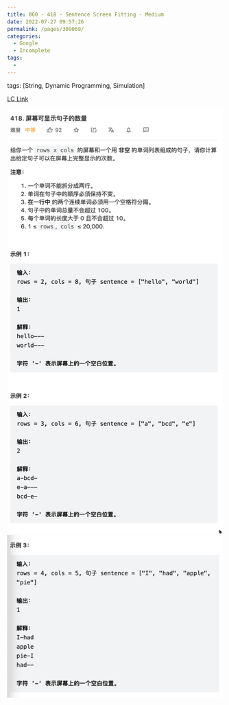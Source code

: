 ```yaml
---
title: 060 - 418 - Sentence Screen Fitting - Medium
date: 2022-07-27 09:57:26
permalink: /pages/309069/
categories:
  - Google
  - Incomplete
tags:
  - 
---
```

tags: [String, Dynamic Programming, Simulation]

[LC Link](https://leetcode.cn/problems/sentence-screen-fitting/)

![](https://raw.githubusercontent.com/emmableu/image/master/202208110014969.png)
![](https://raw.githubusercontent.com/emmableu/image/master/202208110014921.png)